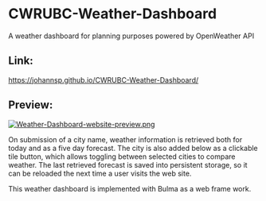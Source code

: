 # CWRUBC-Weather-Dashboard
A weather dashboard for planning purposes powered by OpenWeather API

## Link:
https://johannsp.github.io/CWRUBC-Weather-Dashboard/

## Preview:
[![Weather-Dashboard-website-preview.png](https://i.postimg.cc/qR8cC0QG/Weather-Dashboard-website-preview.png)](https://postimg.cc/YGCLJ554)

On submission of a city name, weather information is retrieved both for today
and as a five day forecast.  The city is also added below as a clickable tile
button, which allows toggling between selected cities to compare weather.  The
last retrieved forecast is saved into persistent storage, so it can be reloaded
the next time a user visits the web site.

This weather dashboard is implemented with Bulma as a web frame work.
